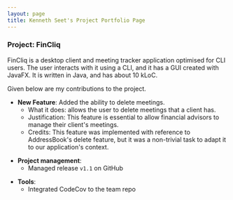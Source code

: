 ```yaml
---
layout: page
title: Kenneth Seet's Project Portfolio Page
---
```


### Project: FinCliq

FinCliq is a desktop client and meeting tracker application optimised for CLI users.
The user interacts with it using a CLI, and it has a GUI created with JavaFX. It is written in Java, and has about 10 kLoC.

Given below are my contributions to the project.

* **New Feature**: Added the ability to delete meetings.
    * What it does: allows the user to delete meetings that a client has.
    * Justification: This feature is essential to allow financial advisors to manage their client's meetings.
    * Credits: This feature was implemented with reference to AddressBook's delete feature, but
      it was a non-trivial task to adapt it to our application's context.


[//]: # (* **Code contributed**: [RepoSense link]&#40;&#41;)

* **Project management**:
    * Managed release `v1.1` on GitHub

[//]: # (* **Enhancements to existing features**:)

[//]: # (    * Updated the GUI color scheme &#40;Pull requests [\#33]&#40;&#41;, [\#34]&#40;&#41;&#41;)

[//]: # (    * Wrote additional tests for existing features to increase coverage from 88% to 92% &#40;Pull requests [\#36]&#40;&#41;, [\#38]&#40;&#41;&#41;)

[//]: # (* **Documentation**:)

[//]: # (    * User Guide:)

[//]: # (        * Added documentation for the features `delete` and `find` [\#72]&#40;&#41;)

[//]: # (        * Did cosmetic tweaks to existing documentation of features `clear`, `exit`: [\#74]&#40;&#41;)

[//]: # (    * Developer Guide:)

[//]: # (        * Added implementation details of the `delete meeting` feature.)

[//]: # (* **Community**:)

[//]: # (    * PRs reviewed &#40;with non-trivial review comments&#41;: [\#12]&#40;&#41;, [\#32]&#40;&#41;, [\#19]&#40;&#41;, [\#42]&#40;&#41;)

[//]: # (    * Contributed to forum discussions &#40;examples: [1]&#40;&#41;, [2]&#40;&#41;, [3]&#40;&#41;, [4]&#40;&#41;&#41;)

[//]: # (    * Reported bugs and suggestions for other teams in the class &#40;examples: [1]&#40;&#41;, [2]&#40;&#41;, [3]&#40;&#41;&#41;)

[//]: # (    * Some parts of the history feature I added was adopted by several other class mates &#40;[1]&#40;&#41;, [2]&#40;&#41;&#41;)

* **Tools**:
    * Integrated CodeCov to the team repo
